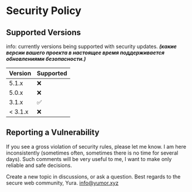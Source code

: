 # Security Policy

## Supported Versions

info: currently versions being supported with security updates.
*****(какие версии вашего проекта
в настоящее время поддерживается обновлениями безопасности.)*****

| Version | Supported           |
| ------- | ------------------- |
| 5.1.x    | :x:                |
| 5.0.x    | :x:                |
| 3.1.x    | :white_check_mark: | (long-term support)
| < 3.1.x  | :x:                |

## Reporting a Vulnerability
If you see a gross violation of security rules, please let me know.
I am here inconsistently (sometimes often, sometimes there is no time for several days).
Such comments will be very useful to me, I want to make only reliable and safe decisions.

Create a new topic in discussions, or ask a question.
Best regards to the secure web community, Yura. info@yumor.xyz
